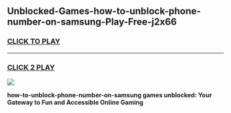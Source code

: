 
## Unblocked-Games-how-to-unblock-phone-number-on-samsung-Play-Free-j2x66
<h3>
<a href="https://premium76.site?title=how-to-unblock-phone-number-on-samsung&ref=18A1">CLICK TO PLAY</a></h3>
<hr>

<h3>
<a href="https://premium76.site?title=how-to-unblock-phone-number-on-samsung&ref=18A1">CLICK 2 PLAY</a>
  
</h3>

<a href="https://premium76.site?title=how-to-unblock-phone-number-on-samsung&ref=18A1"><img src="https://clearcache.store/games.png"></a>


**how-to-unblock-phone-number-on-samsung games unblocked: Your Gateway to Fun and Accessible Online Gaming**

